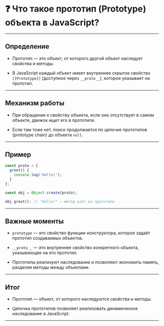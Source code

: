 # ❓ Что такое прототип (Prototype) объекта в JavaScript?

---

## Определение

- Прототип — это объект, от которого другой объект наследует свойства и методы.

- В JavaScript каждый объект имеет внутреннее скрытое свойство `[[Prototype]]` (доступное через `__proto__`), которое указывает на прототип.

---

## Механизм работы

- При обращении к свойству объекта, если оно отсутствует в самом объекте, движок ищет его в прототипе.

- Если там тоже нет, поиск продолжается по цепочке прототипов (prototype chain) до объекта `null`.

---

## Пример

```js
const proto = {
  greet() {
    console.log('Hello!');
  }
};

const obj = Object.create(proto);

obj.greet(); // "Hello!" — метод взят из прототипа
```

---

## Важные моменты

- `prototype` — это свойство функции-конструктора, которое задаёт прототип создаваемых объектов.

- `__proto__` — это внутреннее свойство конкретного объекта, указывающее на его прототип.

- Прототипы реализуют наследование и позволяют экономить память, разделяя методы между объектами.

---

## Итог

- Прототип — объект, от которого наследуются свойства и методы.

- Цепочка прототипов позволяет реализовать динамическое наследование в JavaScript.

---
